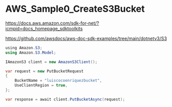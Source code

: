 # AWS_Sample0_CreateS3Bucket

https://docs.aws.amazon.com/sdk-for-net/?icmpid=docs_homepage_sdktoolkits

https://github.com/awsdocs/aws-doc-sdk-examples/tree/main/dotnetv3/S3

```csharp
﻿using Amazon.S3;
using Amazon.S3.Model;

IAmazonS3 client = new AmazonS3Client();

var request = new PutBucketRequest
{
    BucketName = "luiscocoenriquezbucket",
    UseClientRegion = true,
};

var response = await client.PutBucketAsync(request);
```

